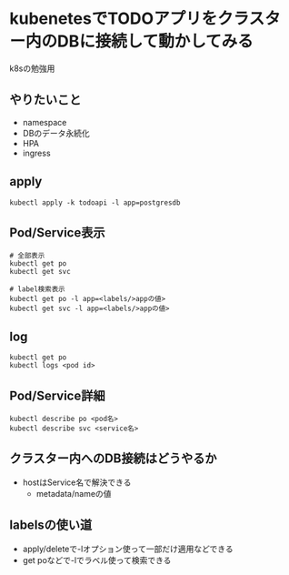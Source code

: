 # kubenetesでTODOアプリをクラスター内のDBに接続して動かしてみる
k8sの勉強用


## やりたいこと
- namespace
- DBのデータ永続化
- HPA
- ingress


## apply
```
kubectl apply -k todoapi -l app=postgresdb
```

## Pod/Service表示
```
# 全部表示
kubectl get po
kubectl get svc

# label検索表示
kubectl get po -l app=<labels/>appの値>
kubectl get svc -l app=<labels/>appの値>
```

## log
```
kubectl get po
kubectl logs <pod id>
```

## Pod/Service詳細
```
kubectl describe po <pod名>
kubectl describe svc <service名>
```


## クラスター内へのDB接続はどうやるか
- hostはService名で解決できる
  - metadata/nameの値


## labelsの使い道
- apply/deleteで-lオプション使って一部だけ適用などできる
- get poなどで-lでラベル使って検索できる